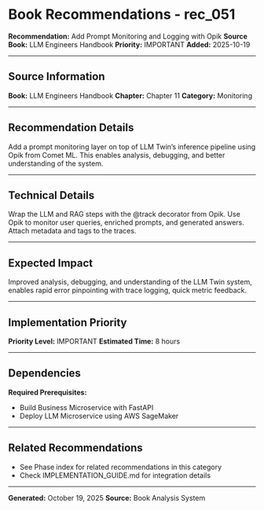 # Book Recommendations - rec_051

**Recommendation:** Add Prompt Monitoring and Logging with Opik
**Source Book:** LLM Engineers Handbook
**Priority:** IMPORTANT
**Added:** 2025-10-19

---

## Source Information

**Book:** LLM Engineers Handbook
**Chapter:** Chapter 11
**Category:** Monitoring

---

## Recommendation Details

Add a prompt monitoring layer on top of LLM Twin’s inference pipeline using Opik from Comet ML. This enables analysis, debugging, and better understanding of the system.

---

## Technical Details

Wrap the LLM and RAG steps with the @track decorator from Opik. Use Opik to monitor user queries, enriched prompts, and generated answers. Attach metadata and tags to the traces.

---

## Expected Impact

Improved analysis, debugging, and understanding of the LLM Twin system, enables rapid error pinpointing with trace logging, quick metric feedback.

---

## Implementation Priority

**Priority Level:** IMPORTANT
**Estimated Time:** 8 hours

---

## Dependencies

**Required Prerequisites:**

- Build Business Microservice with FastAPI
- Deploy LLM Microservice using AWS SageMaker


---

## Related Recommendations

- See Phase index for related recommendations in this category
- Check IMPLEMENTATION_GUIDE.md for integration details

---

**Generated:** October 19, 2025
**Source:** Book Analysis System
